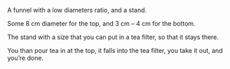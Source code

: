 A funnel with a low diameters ratio, and a stand.

Some 8 cm diameter for the top, and 3 cm – 4 cm for the bottom.

The stand with a size that you can put in a tea filter, so that it stays there.

You than pour tea in at the top, it falls into the tea filter, you take it out, and you’re done.
